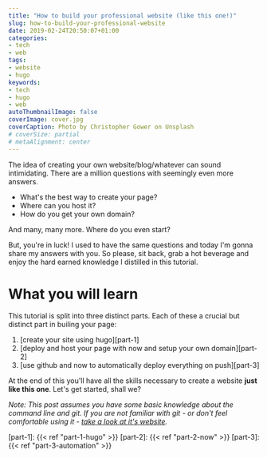 ```yaml
---
title: "How to build your professional website (like this one!)"
slug: how-to-build-your-professional-website
date: 2019-02-24T20:50:07+01:00
categories:
- tech
- web
tags:
- website
- hugo
keywords:
- tech
- hugo
- web
autoThumbnailImage: false
coverImage: cover.jpg
coverCaption: Photo by Christopher Gower on Unsplash
# coverSize: partial
# metaAlignment: center
---
```


The idea of creating your own website/blog/whatever can sound intimidating.
There are a million questions with seemingly even more answers.

- What's the best way to create your page?
- Where can you host it?
- How do you get your own domain?

And many, many more.
Where do you even start?

But, you're in luck!
I used to have the same questions and today I'm gonna share my answers with you.
So please, sit back, grab a hot beverage and enjoy the hard earned knowledge I distilled in this tutorial.

<!--more-->

# What you will learn

This tutorial is split into three distinct parts.
Each of these a crucial but distinct part in builing your page:

1. [create your site using hugo][part-1]
2. [deploy and host your page with now and setup your own domain][part-2]
3. [use github and now to automatically deploy everything on push][part-3]

At the end of this you'll have all the skills necessary to create a website **just like this one**.
Let's get started, shall we?

*Note: This post assumes you have some basic knowledge about the command line and git.*
*If you are not familiar with git - or don't feel comfortable using it - [take a look at it's website](https://git-scm.com/).*

[part-1]: {{< ref "part-1-hugo" >}}
[part-2]: {{< ref "part-2-now" >}}
[part-3]: {{< ref "part-3-automation" >}}